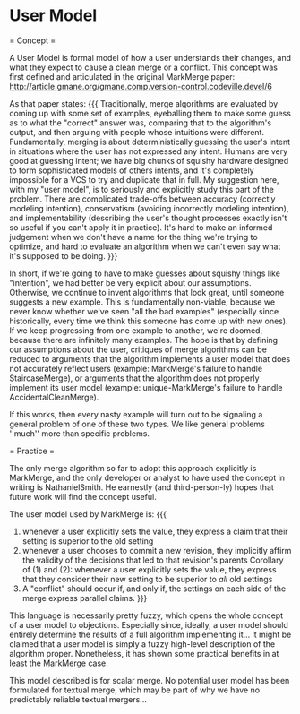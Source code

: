 # User Model

= Concept =

A User Model is formal model of how a user understands their changes, and what they expect to cause a clean merge or a conflict.  This concept was first defined and articulated in the original MarkMerge paper: http://article.gmane.org/gmane.comp.version-control.codeville.devel/6

As that paper states:
{{{
Traditionally, merge algorithms are evaluated by coming up with some
set of examples, eyeballing them to make some guess as to what the
"correct" answer was, comparing that to the algorithm's output, and
then arguing with people whose intuitions were different.
Fundamentally, merging is about deterministically guessing the user's
intent in situations where the user has not expressed any intent.
Humans are very good at guessing intent; we have big chunks of squishy
hardware designed to form sophisticated models of others intents, and
it's completely impossible for a VCS to try and duplicate that in
full.  My suggestion here, with my "user model", is to seriously and
explicitly study this part of the problem.  There are complicated
trade-offs between accuracy (correctly modeling intention),
conservatism (avoiding incorrectly modeling intention), and
implementability (describing the user's thought processes exactly
isn't so useful if you can't apply it in practice).  It's hard to make
an informed judgement when we don't have a name for the thing we're
trying to optimize, and hard to evaluate an algorithm when we can't
even say what it's supposed to be doing.
}}}

In short, if we're going to have to make guesses about squishy things like "intention", we had better be very explicit about our assumptions.  Otherwise, we continue to invent algorithms that look great, until someone suggests a new example.  This is fundamentally non-viable, because we never know whether we've seen "all the bad examples" (especially since historically, every time we think this someone has come up with new ones).  If we keep progressing from one example to another, we're doomed, because there are infinitely many examples.  The hope is that by defining our assumptions about the user, critiques of merge algorithms can be reduced to arguments that the algorithm implements a user model that does not accurately reflect users (example: MarkMerge's failure to handle StaircaseMerge), or arguments that the algorithm does not properly implement its user model (example: unique-MarkMerge's failure to handle AccidentalCleanMerge).

If this works, then every nasty example will turn out to be signaling a general problem of one of these two types.  We like general problems ''much'' more than specific problems.

= Practice =

The only merge algorithm so far to adopt this approach explicitly is MarkMerge, and the only developer or analyst to have used the concept in writing is NathanielSmith.  He earnestly (and third-person-ly) hopes that future work will find the concept useful.

The user model used by MarkMerge is:
{{{
  1) whenever a user explicitly sets the value, they express a claim
     that their setting is superior to the old setting
  2) whenever a user chooses to commit a new revision, they implicitly
     affirm the validity of the decisions that led to that revision's
     parents
    Corollary of (1) and (2): whenever a user explicitly sets the
     value, they express that they consider their new setting to be
     superior to _all_ old settings
  3) A "conflict" should occur if, and only if, the settings on each
     side of the merge express parallel claims.
}}}

This language is necessarily pretty fuzzy, which opens the whole concept of a user model to objections.  Especially since, ideally, a user model should entirely determine the results of a full algorithm implementing it... it might be claimed that a user model is simply a fuzzy high-level description of the algorithm proper.  Nonetheless, it has shown some practical benefits in at least the MarkMerge case.

This model described is for scalar merge.  No potential user model has been formulated for textual merge, which may be part of why we have no predictably reliable textual mergers...
